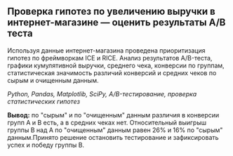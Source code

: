 ## Проверка гипотез по увеличению выручки в интернет-магазине — оценить результаты A/B теста

Используя данные интернет-магазина проведена приоритизация гипотез по фреймворкам ICE и RICE. Анализ результатов A/B-теста, графики кумулятивной выручки, среднего чека, конверсии по группам, статистическая значимость различий конверсий и средних чеков по сырым и очищенным данным.

*Python, Pandas, Matplotlib, SciPy, A/B-тестирование, проверка статистических гипотез*

**Вывод:** по "сырым" и по "очищенным" данным различия в конверсии групп A и B есть, а в средних чеках нет. Относительный выигрыш группы В над А по "очищенным" данным равен 26% и 16% по "сырым" данным.Принято решение остановить тестирование и зафиксировать успех и победу группы B.
